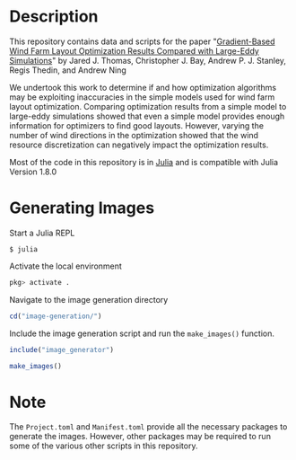 # Description

This repository contains data and scripts for the paper "[Gradient-Based Wind Farm Layout Optimization Results Compared with Large-Eddy Simulations](	
https://doi.org/10.5194/wes-2022-4)" by Jared J. Thomas, Christopher J. Bay, Andrew P. J. Stanley, Regis Thedin, and Andrew Ning

We undertook this work to determine if and how optimization algorithms may be exploiting inaccuracies in the simple models used for wind farm layout optimization. Comparing optimization results from a simple model to large-eddy simulations showed that even a simple model provides enough information for optimizers to find good layouts. However, varying the number of wind directions in the optimization showed that the wind resource discretization can negatively impact the optimization results.

Most of the code in this repository is in [Julia](https://julialang.org) and is compatible with Julia Version 1.8.0

# Generating Images

Start a Julia REPL

`$ julia`

Activate the local environment

```julia
pkg> activate .
```

Navigate to the image generation directory

```julia
cd("image-generation/")
```

Include the image generation script and run the `make_images()` function.

```julia
include("image_generator")

make_images()
```

# Note
The `Project.toml` and `Manifest.toml` provide all the necessary packages to generate the images. However, other packages may be required to run some of the various other scripts in this repository.